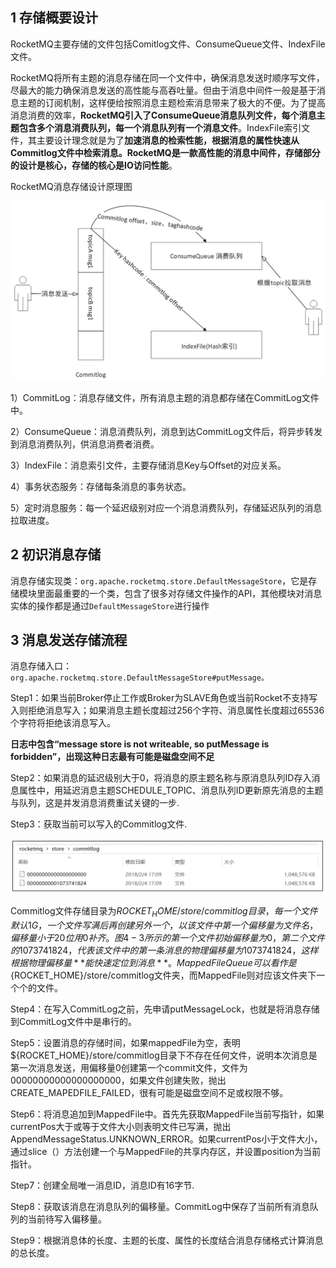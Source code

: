 ## 1 存储概要设计

RocketMQ主要存储的文件包括Comitlog文件、ConsumeQueue文件、IndexFile文件。

RocketMQ将所有主题的消息存储在同一个文件中，确保消息发送时顺序写文件，尽最大的能力确保消息发送的高性能与高吞吐量。但由于消息中间件一般是基于消息主题的订阅机制，这样便给按照消息主题检索消息带来了极大的不便。为了提高消息消费的效率，**RocketMQ引入了ConsumeQueue消息队列文件，每个消息主题包含多个消息消费队列，每一个消息队列有一个消息文件**。IndexFile索引文件，其主要设计理念就是为了**加速消息的检索性能，**根据消息的属性快速从Commitlog文件中检索消息。RocketMQ是一款高性能的消息中间件，存储部分的设计是核心，存储的核心是**IO访问性能**。

RocketMQ消息存储设计原理图

![RocketMQ消息存储设计原理图](.\pic\RocketMQ消息存储设计原理图.jpg)

1）CommitLog：消息存储文件，所有消息主题的消息都存储在CommitLog文件中。

2）ConsumeQueue：消息消费队列，消息到达CommitLog文件后，将异步转发到消息消费队列，供消息消费者消费。

3）IndexFile：消息索引文件，主要存储消息Key与Offset的对应关系。

4）事务状态服务：存储每条消息的事务状态。

5）定时消息服务：每一个延迟级别对应一个消息消费队列，存储延迟队列的消息拉取进度。

## 2 初识消息存储

消息存储实现类：`org.apache.rocketmq.store.DefaultMessageStore`，它是存储模块里面最重要的一个类，包含了很多对存储文件操作的API，其他模块对消息实体的操作都是通过`DefaultMessageStore`进行操作

## 3 消息发送存储流程

消息存储入口：`org.apache.rocketmq.store.DefaultMessageStore#putMessage。`

Step1：如果当前Broker停止工作或Broker为SLAVE角色或当前Rocket不支持写入则拒绝消息写入；如果消息主题长度超过256个字符、消息属性长度超过65536个字符将拒绝该消息写入。

**日志中包含“message store is not writeable, so putMessage is forbidden”，出现这种日志最有可能是磁盘空间不足**

Step2：如果消息的延迟级别大于0，将消息的原主题名称与原消息队列ID存入消息属性中，用延迟消息主题SCHEDULE_TOPIC、消息队列ID更新原先消息的主题与队列，这是并发消息消费重试关键的一步.

Step3：获取当前可以写入的Commitlog文件.

![CommitLog文件组织方式](.\pic\CommitLog文件组织方式.jpg)

Commitlog文件存储目录为${ROCKET_HOME}/store/commitlog目录，每一个文件默认1G，一个文件写满后再创建另外一个，以该文件中第一个偏移量为文件名，偏移量小于20位用0补齐。图4-3所示的第一个文件初始偏移量为0，第二个文件的1073741824，代表该文件中的第一条消息的物理偏移量为1073741824，这样根据物理偏移量**能快速定位到消息**。MappedFileQueue可以看作是${ROCKET_HOME}/store/commitlog文件夹，而MappedFile则对应该文件夹下一个个的文件。

Step4：在写入CommitLog之前，先申请putMessageLock，也就是将消息存储到CommitLog文件中是串行的。

Step5：设置消息的存储时间，如果mappedFile为空，表明${ROCKET_HOME}/store/commitlog目录下不存在任何文件，说明本次消息是第一次消息发送，用偏移量0创建第一个commit文件，文件为00000000000000000000，如果文件创建失败，抛出CREATE_MAPEDFILE_FAILED，很有可能是磁盘空间不足或权限不够。

Step6：将消息追加到MappedFile中。首先先获取MappedFile当前写指针，如果currentPos大于或等于文件大小则表明文件已写满，抛出AppendMessageStatus.UNKNOWN_ERROR。如果currentPos小于文件大小，通过slice（）方法创建一个与MappedFile的共享内存区，并设置position为当前指针。

Step7：创建全局唯一消息ID，消息ID有16字节.

Step8：获取该消息在消息队列的偏移量。CommitLog中保存了当前所有消息队列的当前待写入偏移量。

Step9：根据消息体的长度、主题的长度、属性的长度结合消息存储格式计算消息的总长度。